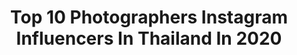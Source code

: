 ---
title: Top 10 Photographers Instagram Influencers In Thailand In 2020
description: >-
  Find top photographers Instagram influencers in Thailand in 2020. Most popular hashtags: #thailand #nikonasia #mynikkor #moodygrams.
platform: Instagram
profiles:
  - username: "17.57"
    fullname: >-
      Seventeenfiftyseven
    location: "Thailand"
    followers: 77727
    engagement: 497
    commentsToLikes: 0.011451
    avatar: "https://scontent-ams4-1.cdninstagram.com/v/t51.2885-19/10959133_1039581876058173_1592119015_a.jpg?_nc_ht=scontent-ams4-1.cdninstagram.com&_nc_ohc=9yGw8QakXFQAX93FAz_&oh=9ad573beb80833a4ceac4318db80cad9&oe=5EB7B207"
    verified: false
    hashtags: "#rolleiboysclub, #kodakportra400, #ellabkk, #leicacamera"
  - username: "minto_ong"
    fullname: >-
      minto_ong
    location: "Thailand"
    followers: 20970
    engagement: 854
    commentsToLikes: 0.097754
    avatar: "https://scontent-lhr8-1.cdninstagram.com/v/t51.2885-19/s320x320/23101310_860019697456344_2737497006397194240_n.jpg?_nc_ht=scontent-lhr8-1.cdninstagram.com&_nc_ohc=3TXyNUr4fvAAX_E8f_T&oh=d7ff9b2606fa7e36fa494dd57cf2213f&oe=5EBAE465"
    verified: false
    hashtags: ""
  - username: "blowithand"
    fullname: >-
      K. Treetrong
    location: "Thailand"
    followers: 56904
    engagement: 836
    commentsToLikes: 0.063998
    avatar: "https://scontent-lhr8-1.cdninstagram.com/v/t51.2885-19/s320x320/41994222_325149031552877_3595522732155994112_n.jpg?_nc_ht=scontent-lhr8-1.cdninstagram.com&_nc_ohc=c_ybM4V5QGcAX8FoIvb&oh=024ed34810efae623c1708cbee4a8220&oe=5EBAB125"
    verified: false
    hashtags: "#jordhammondffa"
  - username: "repeacediary"
    fullname: >-
      Peace Rittha
    location: "Thailand"
    followers: 47057
    engagement: 617
    commentsToLikes: 0.003604
    avatar: "https://scontent-lht6-1.cdninstagram.com/v/t51.2885-19/s320x320/84049890_404923236986347_4945069888273121280_n.jpg?_nc_ht=scontent-lht6-1.cdninstagram.com&_nc_ohc=zvdAo0OArd0AX-QY-qC&oh=544391bd7ae89faddda75439578d6356&oe=5EB8A5C9"
    verified: false
    hashtags: "#repeacexhuahin, #repeacexnakhonpathom, #repeacexphetchaburi, #repeacexsongkhla"
  - username: "tones.of.blue"
    fullname: >-
      Tony Myshlyaev
    location: "Thailand"
    followers: 3821
    engagement: 929
    commentsToLikes: 0.056031
    avatar: "https://scontent-lhr8-1.cdninstagram.com/v/t51.2885-19/s320x320/59489500_1107302079474047_8075647781978505216_n.jpg?_nc_ht=scontent-lhr8-1.cdninstagram.com&_nc_ohc=PZJgoY0nAhkAX-Vgn2g&oh=629e8f685ff5cb20ea4991891c8a2dff&oe=5EB9CAC6"
    verified: false
    hashtags: "#freedivers, #underwater, #padi, #realdiving"
  - username: "kankankavee"
    fullname: >-
      Kan Kankavee
    location: "Thailand"
    followers: 103541
    engagement: 1041
    commentsToLikes: 0.025616
    avatar: "https://scontent-lhr8-1.cdninstagram.com/v/t51.2885-19/s320x320/38758659_277108219600253_2744113167293480960_n.jpg?_nc_ht=scontent-lhr8-1.cdninstagram.com&_nc_ohc=943x6SkQ09gAX-L1uqd&oh=1a29b40ef06564b2c1c1aefaff492004&oe=5EBB8A60"
    verified: false
    hashtags: "#muangboran, #ancientcity, #urbanlivingsolutions, #thailand"
  - username: "jordwphoto"
    fullname: >-
      🇯 🇴 🇷 🇩
    location: "Thailand"
    followers: 42519
    engagement: 99
    commentsToLikes: 0.015371
    avatar: "https://scontent-amt2-1.cdninstagram.com/v/t51.2885-19/s320x320/22861039_1994648860812918_3052544664423890944_n.jpg?_nc_ht=scontent-amt2-1.cdninstagram.com&_nc_ohc=8GhmVmaeD7sAX96WrPo&oh=7ff536775f1328467f269c83ce58de38&oe=5EB4731D"
    verified: false
    hashtags: "#yingying, #wakingbee, #film, #gmm25"
  - username: "felizpakhin"
    fullname: >-
      Pakhin Suteerawong
    location: "Thailand"
    followers: 5411
    engagement: 1171
    commentsToLikes: 0.006764
    avatar: "https://scontent-ams4-1.cdninstagram.com/v/t51.2885-19/11849935_530222523796264_110198656_a.jpg?_nc_ht=scontent-ams4-1.cdninstagram.com&_nc_ohc=veSnDjAeyKsAX-JkGY3&oh=16e3a7a5b44dfc4f3f307f6a35ed4754&oe=5EBB932E"
    verified: false
    hashtags: "#attractorth, #qdappmithfw19xtempt, #tempt, #wetemptyou"
  - username: "lazycoup"
    fullname: >-
      LAZY COUP : เที่ยวเป็นคู่
    location: "Thailand"
    followers: 5771
    engagement: 568
    commentsToLikes: 0.007107
    avatar: "https://scontent-lhr8-1.cdninstagram.com/v/t51.2885-19/s320x320/36160561_273767966503867_3753845573262770176_n.jpg?_nc_ht=scontent-lhr8-1.cdninstagram.com&_nc_ohc=nxL7xdQ95iMAX-BDRLR&oh=e6873d51d4dcf3c6c29e238082d6588a&oe=5EB94EA5"
    verified: false
    hashtags: "#earth, #droneoftheday, #travelgram, #fujixseriesclubthailand"
  - username: "hyperaptor"
    fullname: >-
      𝗡𝗲𝗹𝘀𝗼𝗻 𝗦.
    location: "Thailand"
    followers: 3798
    engagement: 1766
    commentsToLikes: 0.108625
    avatar: "https://scontent-lhr8-1.cdninstagram.com/v/t51.2885-19/s320x320/91499197_3564442990296342_6918597813072822272_n.jpg?_nc_ht=scontent-lhr8-1.cdninstagram.com&_nc_ohc=4ryGGw_Rgj0AX_UYi1G&oh=e0ada091fc2f5b9f57b411c45be3b727&oe=5EBA3286"
    verified: false
    hashtags: "#stayhomeffa20, #hellofrom, #neverstopexploring, #stayhome"
---